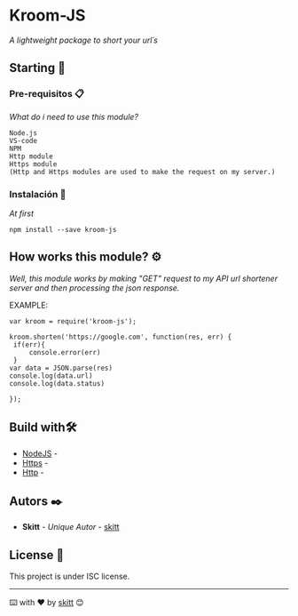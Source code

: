 # Kroom-JS

_A lightweight package to short your url´s_

## Starting 🚀


### Pre-requisitos 📋

_What do i need to use this module?_

```
Node.js
VS-code
NPM
Http module
Https module
(Http and Https modules are used to make the request on my server.)
```

### Instalación 🔧



_At first_

```
npm install --save kroom-js
```

## How works this module? ⚙️

_Well, this module works by making "GET" request to my API url shortener server and then processing the json response._

   EXAMPLE:
   ```
var kroom = require('kroom-js');

kroom.shorten('https://google.com', function(res, err) {
    if(err){
        console.error(err)
    }
var data = JSON.parse(res)
console.log(data.url) 
console.log(data.status)
    
});
```




## Build with🛠️



* [NodeJS](https://nodejs.org/en/) -
* [Https](https://nodejs.org/api/https.html) - 
* [Http](https://nodejs.org/api/http.html) -


## Autors ✒️



* **Skitt** - *Unique Autor* - [skitt](https://github.com/Sz15-pl)




## License 📄

This project is under ISC license.

---
⌨️ with ❤️ by [skitt](https://github.com/Sz15-pl) 😊